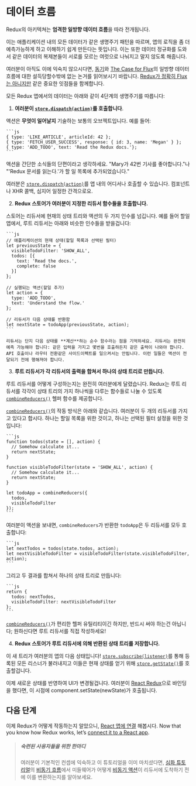 # 데이터 흐름

Redux의 아키텍쳐는 **엄격한 일방향 데이터 흐름**을 따라 전개됩니다.

이는 애플리케이션 내의 모든 데이터가 같은 생명주기 패턴을 따르며, 앱의 로직을 좀 더 예측가능하게 하고 이해하기 쉽게 만든다는 뜻입니다. 이는 또한 데이터 정규화를 도와서 같은 데이터의 복제본들이 서로를 모르는 여럿으로 나눠지고 말지 않도록 해줍니다.

여러분이 아직도 이에 익숙치 않으시다면, [동기](../introduction/Motivation.md)와 [The Case for Flux](https://medium.com/@dan_abramov/the-case-for-flux-379b7d1982c6)의 일방향 데이터 흐름에 대한 설득당할수밖에 없는 논거를 읽어보시기 바랍니다. [Redux가 정확히 Flux는 아니지만](../introduction/PriorArt.md) 같은 중요한 잇점들을 함께합니다.

모든 Redux 앱에서의 데이터는 아래와 같이 4단계의 생명주기를 따릅니다:

1. **여러분이 [`store.dispatch(action)`](../api/Store.md#dispatch)를 호출합니다**.

  액션은 **무엇이 일어날지** 기술하는 보통의 오브젝트입니다. 예를 들어:
  
    ```js
    { type: 'LIKE_ARTICLE', articleId: 42 };
    { type: 'FETCH_USER_SUCCESS', response: { id: 3, name: 'Megan' } };
    { type: 'ADD_TODO', text: 'Read the Redux docs.'};
    ```

  액션을 간단한 소식들의 단편이라고 생각하세요. "Mary가 42번 기사를 좋아합니다."나 "'Redux 문서를 읽는다.'가 할 일 목록에 추가되었습니다."
  
  여러분은 [`store.dispatch(action)`](../api/Store.md#dispatch)를 앱 내의 어디서나 호출할 수 있습니다. 컴포넌트나 XHR 콜백, 심지어 일정한 간격으로요.

2. **Redux 스토어가 여러분이 지정한 리듀서 함수들을 호출합니다.**

  스토어는 리듀서에 현재의 상태 트리와 액션의 두 가지 인수를 넘깁니다. 예를 들어 할일 앱에서, 루트 리듀서는 아래와 비슷한 인수들을 받을겁니다:
  
    ```js
    // 애플리케이션의 현재 상태(할일 목록과 선택된 필터)
    let previousState = {
      visibleTodoFilter: 'SHOW_ALL',
      todos: [{
        text: 'Read the docs.',
        complete: false
      }]
    };

    // 실행되는 액션(할일 추가)
    let action = {
      type: 'ADD_TODO',
      text: 'Understand the flow.'
    };

    // 리듀서가 다음 상태를 반환함
    let nextState = todoApp(previousState, action);
    ```

    리듀서는 단지 다음 상태를 **계산**하는 순수 함수라는 점을 기억하세요. 리듀서는 완전히 예측 가능해야 합니다: 같은 입력을 가지고 몇번을 호출하든지 같은 출력이 나와야 합니다. API 호출이나 라우터 전환같은 사이드이펙트를 일으켜서는 안됩니다. 이런 일들은 액션이 전달되기 전에 행해져야 합니다.

3. **루트 리듀서가 각 리듀서의 출력을 합쳐서 하나의 상태 트리로 만듭니다.**

  루트 리듀서를 어떻게 구성하는지는 완전히 여러분에게 달렸습니다. Redux는 루트 리듀서를 각각이 상태 트리의 가지 하나씩을 다루는 함수들로 나눌 수 있도록 [`combineReducers()`](../api/combineReducers.md) 헬퍼 함수를 제공합니다.
  
  [`combineReducers()`](../api/combineReducers.md)의 작동 방식은 아래와 같습니다. 여러분이 두 개의 리듀서를 가지고 있다고 합시다. 하나는 할일 목록을 위한 것이고, 하나는 선택된 필터 설정을 위한 것입니다:
  
    ```js
    function todos(state = [], action) {
      // Somehow calculate it...
      return nextState;
    }

    function visibleTodoFilter(state = 'SHOW_ALL', action) {
      // Somehow calculate it...
      return nextState;
    }

    let todoApp = combineReducers({
      todos,
      visibleTodoFilter
    });
    ```

  여러분이 액션을 보내면, `combineReducers`가 반환한 `todoApp`은 두 리듀서를 모두 호출합니다:
  
    ```js
    let nextTodos = todos(state.todos, action);
    let nextVisibleTodoFilter = visibleTodoFilter(state.visibleTodoFilter, action);
    ```

  그리고 두 결과를 합쳐서 하나의 상태 트리로 만듭니다:

    ```js
    return {
      todos: nextTodos,
      visibleTodoFilter: nextVisibleTodoFilter
    };
    ```
  [`combineReducers()`](../api/combineReducers.md)가 편리한 헬퍼 유틸리티이긴 하지만, 반드시 써야 하는건 아닙니다; 원하신다면 루트 리듀서를 직접 작성하세요!
  
4. **Redux 스토어가 루트 리듀서에 의해 반환된 상태 트리를 저장합니다.**

  이 새 트리가 여러분의 앱의 다음 상태입니다! [`store.subscribe(listener)`](../api/Store.md#subscribe)를 통해 등록된 모든 리스너가 불러내지고 이들은 현재 상태를 얻기 위해 [`store.getState()`](../api/Store.md#getState)를 호출할겁니다.
  
  이제 새로운 상태를 반영하여 UI가 변경될겁니다. 여러분이 [React Redux](https://github.com/gaearon/react-redux)으로 바인딩을 했다면, 이 시점에 component.setState(newState)가 호출됩니다.
  
## 다음 단계

이제 Redux가 어떻게 작동하는지 알았으니, [React 앱에 연결](UsageWithReact.md) 해봅시다.
Now that you know how Redux works, let’s [connect it to a React app](UsageWithReact.md).

>##### 숙련된 사용자들을 위한 한마디
>여러분이 기본적인 컨셉에 익숙하고 이 튜토리얼을 이미 마치셨다면, [심화 튜토리얼](../advanced/README.md)의 [비동기 흐름](../advanced/AsyncFlow.md)에서 미들웨어가 어떻게 [비동기 액션](../advanced/AsyncActions.md)이 리듀서에 도착하기 전에 이를 변환하는지를 알아보세요.
